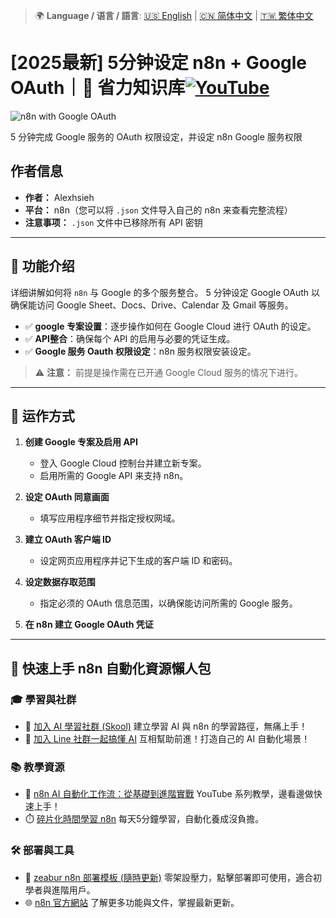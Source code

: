 > 🌍 **Language / 语言 / 語言**: [🇺🇸 English](./readme-en.md) | [🇨🇳 简体中文](./readme-cn.md) | [🇹🇼 繁体中文](./readme.md)

# [2025最新] 5分钟设定 n8n + Google OAuth｜🧠 省力知识库[![YouTube](https://img.shields.io/badge/Watch%20on-YouTube-red?logo=youtube)](https://youtu.be/V-iT-HbBOew)

![n8n with Google OAuth](https://github.com/qwedsazxc78/ai-automation-n8n/blob/main/n8n/10-n8n-with-google-oauth/cover.png?raw=true)

5 分钟完成 Google 服务的 OAuth 权限设定，并设定 n8n Google 服务权限

## 作者信息

* **作者：** Alexhsieh
* **平台：** n8n（您可以将 `.json` 文件导入自己的 n8n 来查看完整流程）
* **注意事项：** `.json` 文件中已移除所有 API 密钥

---

## 📌 功能介绍

详细讲解如何将 `n8n` 与 Google 的多个服务整合。
5 分钟设定 Google OAuth 以确保能访问 Google Sheet、Docs、Drive、Calendar 及 Gmail 等服务。

*  ✅ **google 专案设置**：逐步操作如何在 Google Cloud 进行 OAuth 的设定。
*  ✅ **API整合**：确保每个 API 的启用与必要的凭证生成。
*  ✅ **Google 服务 Oauth 权限设定**：n8n 服务权限安装设定。

> ⚠ **注意：** 前提是操作需在已开通 Google Cloud 服务的情况下进行。

---

## 🔧 运作方式

1. **创建 Google 专案及启用 API**
   - 登入 Google Cloud 控制台并建立新专案。
   - 启用所需的 Google API 来支持 n8n。

2. **设定 OAuth 同意画面**
   - 填写应用程序细节并指定授权网域。

3. **建立 OAuth 客户端 ID**
   - 设定网页应用程序并记下生成的客户端 ID 和密码。

4. **设定数据存取范围**
   - 指定必须的 OAuth 信息范围，以确保能访问所需的 Google 服务。

5. **在 n8n 建立 Google OAuth 凭证**

---

## 🚀 快速上手 n8n 自動化資源懶人包

### 🎓 學習與社群

* 🔗 [加入 AI 學習社群 (Skool)](https://www.skool.com/ai-brain-alex/about?ref=5dde9b20e8e7432aa9a01df6e89685f4)
  建立學習 AI 與 n8n 的學習路徑，無痛上手！
* 🔗 [加入 Line 社群一起搞懂 AI](https://line.me/ti/g2/ZypIgLSzVPweRBgBqKvaRU10WEmnotuZOr7Lpg)
  互相幫助前進！打造自己的 AI 自動化場景！

### 📚 教學資源

* 🎥 [n8n AI 自動化工作流：從基礎到進階實戰](https://youtube.com/playlist?list=PLUf88uk7T54I83MBdbuXgUuA8rVklF4FA&si=wHsQw8YJu-erSdLd)
  YouTube 系列教學，邊看邊做快速上手！
* ⏱️ [碎片化時間學習 n8n](https://youtube.com/playlist?list=PLUf88uk7T54Iv6LV2NFgdTghaX2cPhtgH&si=G3gj2qn179ZFUqAZ)
  每天5分鐘學習，自動化養成沒負擔。

### 🛠️ 部署與工具

* 🧩 [zeabur n8n 部署模板 (隨時更新)](https://zeabur.com/zh-TW/templates/0TUVZ7?referralDesktop=qwedsazxc78)
  零架設壓力，點擊部署即可使用，適合初學者與進階用戶。
* 🌐 [n8n 官方網站](https://n8n.io/)
  了解更多功能與文件，掌握最新更新。
